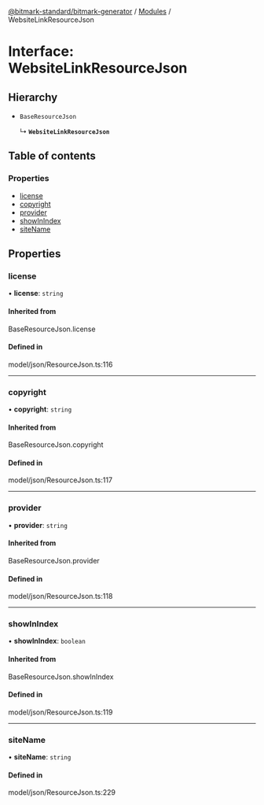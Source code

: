 [@bitmark-standard/bitmark-generator](../API.md) / [Modules](../modules.md) / WebsiteLinkResourceJson

# Interface: WebsiteLinkResourceJson

## Hierarchy

- `BaseResourceJson`

  ↳ **`WebsiteLinkResourceJson`**

## Table of contents

### Properties

- [license](WebsiteLinkResourceJson.md#license)
- [copyright](WebsiteLinkResourceJson.md#copyright)
- [provider](WebsiteLinkResourceJson.md#provider)
- [showInIndex](WebsiteLinkResourceJson.md#showInIndex)
- [siteName](WebsiteLinkResourceJson.md#siteName)

## Properties

### license

• **license**: `string`

#### Inherited from

BaseResourceJson.license

#### Defined in

model/json/ResourceJson.ts:116

___

### copyright

• **copyright**: `string`

#### Inherited from

BaseResourceJson.copyright

#### Defined in

model/json/ResourceJson.ts:117

___

### provider

• **provider**: `string`

#### Inherited from

BaseResourceJson.provider

#### Defined in

model/json/ResourceJson.ts:118

___

### showInIndex

• **showInIndex**: `boolean`

#### Inherited from

BaseResourceJson.showInIndex

#### Defined in

model/json/ResourceJson.ts:119

___

### siteName

• **siteName**: `string`

#### Defined in

model/json/ResourceJson.ts:229
